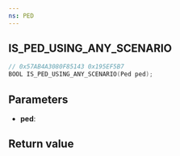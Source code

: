 ```yaml
---
ns: PED
---
```

## IS_PED_USING_ANY_SCENARIO

```c
// 0x57AB4A3080F85143 0x195EF5B7
BOOL IS_PED_USING_ANY_SCENARIO(Ped ped);
```


## Parameters
* **ped**: 

## Return value
